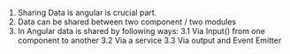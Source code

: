 1. Sharing Data is angular is crucial part.
2. Data can be shared between two component / two modules 
3. In Angular data is shared by following ways:
    3.1 Via Input() from one component to another
    3.2 Via a service 
    3.3 Via output and Event Emitter


